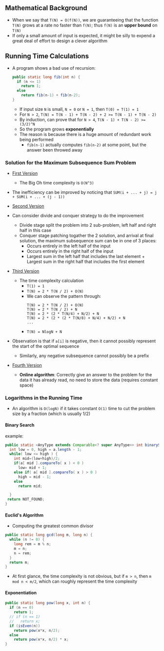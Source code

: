 ## Mathematical Background

- When we say that `T(N) = O(f(N))`, we are guaranteeing that the function `T(N)` grows at a rate no faster than `f(N)`; thus `f(N)` is an **upper bound** on `T(N)`
- If only a small amount of input is expected, it might be silly to expend a great deal of effort to design a clever algorithm

## Running Time Calculations

- A program shows a bad use of recursion:
  ```java
  public static long fib(int n) {
    if (n <= 1)
      return 1;
    else
      return fib(n-1) + fib(n-2);
  }
  ```
  - If input size `N` is small, `N = 0` or `N = 1`, then `T(0) = T(1) = 1`
  - For `N > 2`, `T(N) = T(N - 1) + T(N - 2) + 2 >= T(N - 1) + T(N - 2)`
  - By induction, can prove that for `N > 4`, `T(N - 1) + T(N - 2) >= (3/2)^N`
  - So the program grows **exponentially**
  - The reason is because there is a huge amount of redundant work being performed
    - `fib(n-1)` actually computes `fib(n-2)` at some point, but the answer been throwed away


### Solution for the Maximum Subsequence Sum Problem

- [First Version](./SubsequenceSum1.java)
  - The Big Oh time complexity is `O(N^3)`

- The inefficiency can be improved by noticing that `SUM(i + ... + j) = j + SUM(i + ... + (j - 1))`
- [Second Version](./SubsequenceSum2.java)

- Can consider divide and conquer strategy to do the improvement
  - Divide stage split the problem into 2 sub-problem, left half and right half in this case
  - Conquer stage patching togather the 2 solution, and arrival at final solution, the maximum subsequence sum can be in one of 3 places:
    - Occurs entirely in the left half of the input
    - Occurs entirely in the right half of the input
    - Largest sum in the left half that includes the last element + Largest sum in the right half that includes the first element
- [Third Version](./SubsequenceSum3.java)
  - The time complexity calculation
    - `T(1) = 1`
    - `T(N) = 2 * T(N / 2) + O(N)`
    - We can observe the pattern through:
      ```
      T(N) = 2 * T(N / 2) + O(N)
      T(N) = 2 * T(N / 2) + N
      T(N) = 2 * (2 * T(N/4) + N/2) + N
      T(N) = 2 * (2 * (2 * T(N/8) + N/4) + N/2) + N
      ...
      ```
    - `T(N) = NlogN + N`

- Observation is that if `a[i]` is negative, then it cannot possibly represent the start of the optimal sequence
  - Similarly, any negative subsequence cannot possibly be a prefix
- [Fourth Version](./SubsequenceSum4.java)
  - **Online algorithm**: Correctly give an answer to the problem for the data it has already read, no need to store the data (requires constant space)


### Logarithms in the Running Time

- An algorithm is `O(logN)` if it takes constant `O(1)` time to cut the problem size by a fraction (which is usually 1/2)

#### Binary Search

example:
```java
public static <AnyType extends Comparable<? super AnyType>> int binarySearch( AnyType [ ] a, AnyType x ) {
  int low = 0, high = a.length - 1;
  while( low <= high ) {
    int mid=(low+high)/2;
    if(a[ mid ].compareTo( x ) < 0 )
      low= mid + 1;
    else if( a[ mid ].compareTo( x ) > 0 )
      high = mid - 1;
    else
      return mid;

  }
 return NOT_FOUND;
}
```

#### Euclid's Algorithm

- Computing the greatest common divisor

```java
public static long gcd(long m, long n) {
  while (n != 0) {
    long rem = m % n;
    m = n;
    n = rem;
  }
  return m;
}
```

- At first glance, the time complexity is not obvious, but if `m > n`, then `m mod n < m/2`, which can roughly represent the time complexity

#### Exponentiation

```java
public static long pow(long x, int n) {
  if (n == 0)
    return 1;
  // if (n == 1)
  //   return x;
  if (isEven(n))
    return pow(x*x, n/2);
  else
    return pow(x*x, n/2) * x;
}
```